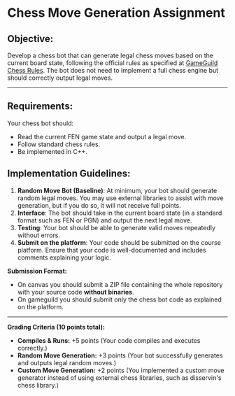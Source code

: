 # **Chess Move Generation Assignment**

## **Objective:**

Develop a chess bot that can generate legal chess moves based on the current board state, following the official rules
as specified at [GameGuild Chess Rules](https://gameguild.gg/chess). The bot does not need to implement a full chess
engine but should correctly output legal moves.

---

## **Requirements:**

Your chess bot should:

- Read the current FEN game state and output a legal move.
- Follow standard chess rules.
- Be implemented in C++.

## **Implementation Guidelines:**

1. **Random Move Bot (Baseline)**: At minimum, your bot should generate random legal moves. You may use external
   libraries to assist with move generation, but if you do so, it will not receive full points.
2. **Interface**: The bot should take in the current board state (in a standard format such as FEN or PGN) and output
   the next legal move.
3. **Testing**: Your bot should be able to generate valid moves repeatedly without errors.
4. **Submit on the platform**: Your code should be submitted on the course platform. Ensure that your code is
   well-documented and includes comments explaining your logic.

**Submission Format:**

- On canvas you should submit a ZIP file containing the whole repository with your source code **without binaries**.
- On gameguild you should submit only the chess bot code as explained on the platform.

---

**Grading Criteria (10 points total):**

- **Compiles & Runs:** +5 points (Your code compiles and executes correctly.)
- **Random Move Generation:** +3 points (Your bot successfully generates and outputs legal random moves.)
- **Custom Move Generation:** +2 points (You implemented a custom move generator instead of using external chess
  libraries, such as disservin's chess library.)
